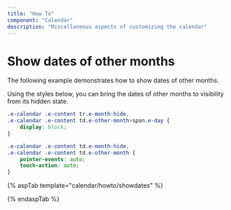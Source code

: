```yaml
---
title: "How To"
component: "Calendar"
description: "Miscellaneous aspects of customizing the calendar"
---
```


# Show dates of other months

The following example demonstrates how to show dates of other months.

Using the styles below, you can bring the dates of other months to visibility from its hidden state.

```css
.e-calendar .e-content tr.e-month-hide,
.e-calendar .e-content td.e-other-month>span.e-day {
    display: block;
}

.e-calendar .e-content td.e-month-hide,
.e-calendar .e-content td.e-other-month {
    pointer-events: auto;
    touch-action: auto;
}
```

{% aspTab template="calendar/howto/showdates" %}

{% endaspTab %}